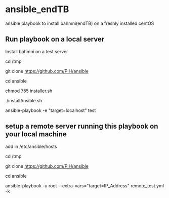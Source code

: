 # ansible_endTB
ansible playbook to install bahmni(endTB) on a freshly installed centOS

Run playbook on a local server
--------------------------------

Install bahmni on a test server

cd /tmp

git clone https://github.com/PIH/ansible

cd ansible

chmod 755 installer.sh

./installAnsible.sh

ansible-playbook -e "target=localhost" test


setup a remote server running this playbook on your local machine
------------------------------------------------------------------

add <ip-address> in /etc/ansible/hosts

cd /tmp

git clone https://github.com/PIH/ansible

cd ansible

ansible-playbook -u root --extra-vars="target=IP_Address" remote_test.yml -k
